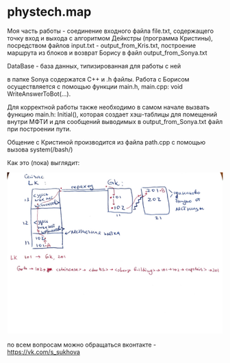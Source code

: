# phystech.map

Моя часть работы - соединение входного файла file.txt, содержащего точку вход и выхода с алгоритмом Дейкстры (программа Кристины), посредством файлов input.txt - output_from_Kris.txt, построение маршрута из блоков и возврат Борису в файл output_from_Sonya.txt

DataBase - база данных, типизированная для работы с ней

в папке Sonya содержатся С++ и .h файлы. Работа с Борисом осуществляется с помощью функции main.h, main.cpp: void WriteAnswerToBot(...).

Для корректной работы также необходимо в самом начале вызвать функцию main.h: Initial(), которая создает хэш-таблицы для помещений внутри МФТИ и для сообщений выводимых в output_from_Sonya.txt файл при построении пути.

Общение с Кристиной производится из файла path.cpp с помощью вызова system(/bash/)

Как это (пока) выглядит:

![](https://github.com/borisskok/phystech.map/blob/main/DONE/Sonya/readme.jpg)

по всем вопросам можно обращаться вконтакте - https://vk.com/s_sukhova

